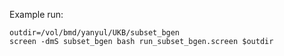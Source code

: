 Example run:

```
outdir=/vol/bmd/yanyul/UKB/subset_bgen
screen -dmS subset_bgen bash run_subset_bgen.screen $outdir
```

